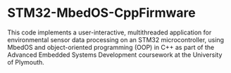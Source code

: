 # STM32-MbedOS-CppFirmware
This code implements a user-interactive, multithreaded application for environmental sensor data processing on an STM32 microcontroller, using MbedOS and object-oriented programming (OOP) in C++ as part of the Advanced Embedded Systems Development coursework at the University of Plymouth.
